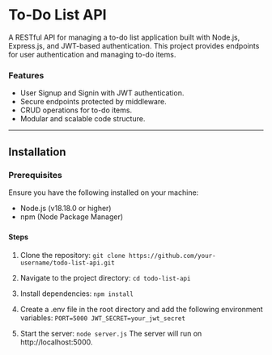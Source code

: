 # To-Do List API


A RESTful API for managing a to-do list application built with Node.js, Express.js, and JWT-based authentication. This project provides endpoints for user authentication and managing to-do items.

### Features

- User Signup and Signin with JWT authentication.
- Secure endpoints protected by middleware.
- CRUD operations for to-do items.
- Modular and scalable code structure.

---

## Installation
### Prerequisites
Ensure you have the following installed on your machine:
- Node.js (v18.18.0 or higher)
- npm (Node Package Manager)

### <h4>Steps<h4>

1. Clone the repository:
`git clone https://github.com/your-username/todo-list-api.git`

2. Navigate to the project directory:
`cd todo-list-api`

3. Install dependencies:
`npm install`

4. Create a .env file in the root directory and add the following environment variables:
`
PORT=5000
JWT_SECRET=your_jwt_secret
`

5. Start the server:
`node server.js`
The server will run on http://localhost:5000.